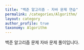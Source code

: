 ```yaml
---
title: "백준 알고리즘 - 자바 문제 연습"
permalink: /categories/Algorithm/
layout: category
author_profile: true
taxonomy: Algorithm
---
```


백준 알고리즘 문제 자바 문제 풀이입니다.
